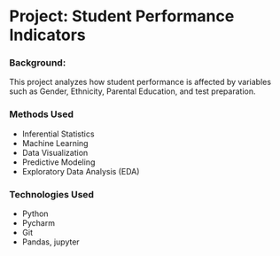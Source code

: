 # Project: Student Performance Indicators
### Background:
This project analyzes how student performance is affected by variables such as Gender, Ethnicity, Parental Education, and test preparation.  
### Methods Used
* Inferential Statistics
* Machine Learning
* Data Visualization
* Predictive Modeling
* Exploratory Data Analysis (EDA)

### Technologies Used
* Python
* Pycharm
* Git
* Pandas, jupyter
